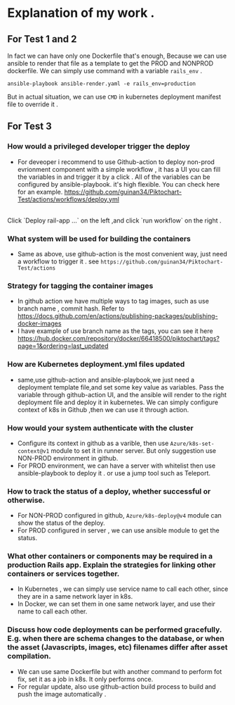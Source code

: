 # Explanation of my work .
## For Test 1 and 2
In fact we can have only one Dockerfile that's enough, Because we can use ansible to render that file as a template to get the PROD and NONPROD dockerfile. We can simply use command with a variable `rails_env` .

```console
ansible-playbook ansible-render.yaml -e rails_env=production
```
But in actual situation, we can use `CMD` in kubernetes deployment manifest file to override it .

## For Test 3
### How would a privileged developer trigger the deploy
- For deveoper i recommend to use Github-action to deploy non-prod evrionment component with a simple workflow , it has a UI you can fill the variables in and trigger it by a click . All of the variables can be configured by ansible-playbook. it's high flexible. You can check here for an example.
https://github.com/guinan34/Piktochart-Test/actions/workflows/deploy.yml
</br>
Click `Deploy rail-app ...` on the left ,and click `run workflow` on the right . 

### What system will be used for building the containers
- Same as above, use github-action is the most convenient way, just need a workflow to trigger it . see `https://github.com/guinan34/Piktochart-Test/actions`

### Strategy for tagging the container images
- In github action we have multiple ways to tag images, such as use branch name , commit hash. Refer to https://docs.github.com/en/actions/publishing-packages/publishing-docker-images
- I have example of use branch name as the tags, you can see it here https://hub.docker.com/repository/docker/66418500/piktochart/tags?page=1&ordering=last_updated

### How are Kubernetes deployment.yml files updated
- same,use github-action and ansible-playbook,we just need a deployment template file,and set some key value as variables. Pass the variable through github-action UI, and the ansible will render to the right deployment file and deploy it in kubernetes. We can simply configure context of k8s in Github ,then we can use it through action.

### How would your system authenticate with the cluster
- Configure its context in github as a varible, then use `Azure/k8s-set-context@v1` module to set it in runner server. But only suggestion use NON-PROD environment in github.
- For PROD environment, we can have a server with whitelist then use ansible-playbook to deploy it . or use a jump tool such as Teleport.

### How to track the status of a deploy, whether successful or otherwise.
- For NON-PROD configured in github, `Azure/k8s-deploy@v4` module can show the status of the deploy.
- For PROD configured in server , we can use ansible module to get the status.

### What other containers or components may be required in a production Rails app. Explain the strategies for linking other containers or services together.
- In Kubernetes , we can simply use service name to call each other, since they are in a same network layer in k8s.
- In Docker, we can set them in one same network layer, and use their name to call each other.

### Discuss how code deployments can be performed gracefully. E.g. when there are schema changes to the database, or when the asset (Javascripts, images, etc) filenames differ after asset compilation.
- We can use same Dockerfile but with another command to perform fot fix, set it as a job in k8s. It only performs once. 
- For regular update, also use github-action build process to build and push the image automatically .






